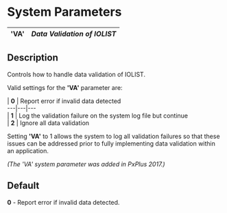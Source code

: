 # System Parameters

**'VA'** |  **_Data Validation of IOLIST_**  
---|---  
  
## Description

Controls how to handle data validation of IOLIST.

Valid settings for the **'VA'** parameter are:

|  **0** |  Report error if invalid data detected  
---|---|---  
|  **1** |  Log the validation failure on the system log file but continue  
|  **2** |  Ignore all data validation  
  
Setting **'VA'** to 1 allows the system to log all validation failures so that these issues can be addressed prior to fully implementing data validation within an application.

_(The 'VA' system parameter was added in PxPlus 2017.)_

## Default

**0** \- Report error if invalid data detected.
